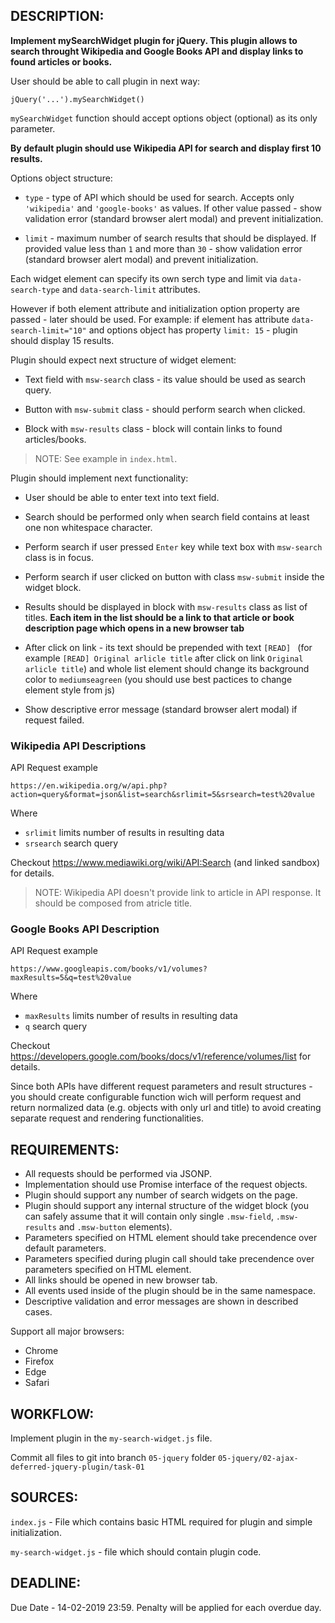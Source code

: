 ## DESCRIPTION:

**Implement mySearchWidget plugin for jQuery. This plugin allows to search throught Wikipedia and Google Books API and display links to found articles or books.**

User should be able to call plugin in next way:
```
jQuery('...').mySearchWidget()
```
`mySearchWidget` function should accept options object (optional) as its only parameter.

**By default plugin should use Wikipedia API for search and display first 10 results.**

Options object structure:

* `type` - type of API which should be used for search. Accepts only `'wikipedia'` and `'google-books'` as values. If other value passed - show validation error (standard browser alert modal) and prevent initialization.

* `limit` - maximum number of search results that should be displayed. If provided value less than `1` and more than `30` - show validation error (standard browser alert modal) and prevent initialization.

Each widget element can specify its own serch type and limit via `data-search-type` and `data-search-limit` attributes.

However if both element attribute and initialization option property are passed - later should be used.
For example: if element has attribute `data-search-limit="10"` and options object has property `limit: 15` - plugin should display 15 results.

Plugin should expect next structure of widget element:

* Text field with `msw-search` class - its value should be used as search query.

* Button with `msw-submit` class - should perform search when clicked.

* Block with `msw-results` class - block will contain links to found articles/books.

> NOTE: See example in `index.html`.

Plugin should implement next functionality:

* User should be able to enter text into text field.

* Search should be performed only when search field contains at least one non whitespace character.

* Perform search if user pressed `Enter` key while text box with `msw-search` class is in focus.

* Perform search if user clicked on button with class `msw-submit` inside the widget block.

* Results should be displayed in block with `msw-results` class as list of titles. **Each item in the list should be a link to that article or book description page which opens in a new browser tab**

* After click on link - its text should be prepended with text `[READ] ` (for example `[READ] Original arlicle title` after click on link `Original arlicle title`) and whole list element should change its background color to `mediumseagreen` (you should use best pactices to change element style from js)

* Show descriptive error message (standard browser alert modal) if request failed.

### Wikipedia API Descriptions
API Request example
```
https://en.wikipedia.org/w/api.php?action=query&format=json&list=search&srlimit=5&srsearch=test%20value
```

Where
* `srlimit` limits number of results in resulting data
* `srsearch` search query

Checkout https://www.mediawiki.org/wiki/API:Search (and linked sandbox) for details.

> NOTE: Wikipedia API doesn't provide link to article in API response. It should be composed from atricle title.

### Google Books API Description
API Request example
```
https://www.googleapis.com/books/v1/volumes?maxResults=5&q=test%20value
```

Where
* `maxResults` limits number of results in resulting data
* `q` search query

Checkout https://developers.google.com/books/docs/v1/reference/volumes/list for details.

Since both APIs have different request parameters and result structures - you should create configurable function wich will perform request and return normalized data (e.g. objects with only url and title) to avoid creating separate request and rendering functionalities.

## REQUIREMENTS:

* All requests should be performed via JSONP.
* Implementation should use Promise interface of the request objects.
* Plugin should support any number of search widgets on the page.
* Plugin should support any internal structure of the widget block (you can safely assume that it will contain only single `.msw-field`, `.msw-results` and `.msw-button` elements).
* Parameters specified on HTML element should take precendence over default parameters.
* Parameters specified during plugin call should take precendence over parameters specified on HTML element.
* All links should be opened in new browser tab.
* All events used inside of the plugin should be in the same namespace.
* Descriptive validation and error messages are shown in described cases.

Support all major browsers:
 * Chrome
 * Firefox
 * Edge
 * Safari


## WORKFLOW:
Implement plugin in the `my-search-widget.js` file.

Commit all files to git into
branch `05-jquery`
folder `05-jquery/02-ajax-deferred-jquery-plugin/task-01`

## SOURCES:

`index.js` - File which contains basic HTML required for plugin and simple initialization.

`my-search-widget.js` - file which should contain plugin code.

## DEADLINE:

Due Date - 14-02-2019 23:59.
Penalty will be applied for each overdue day.
